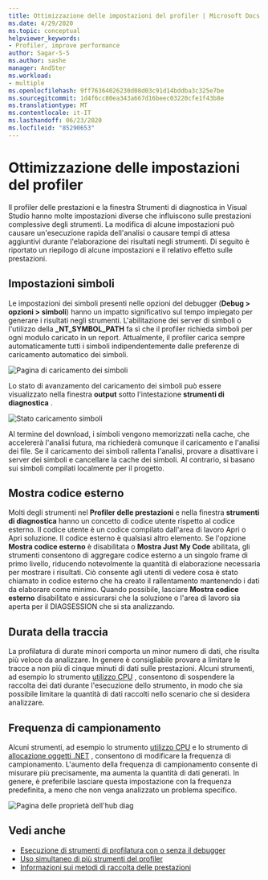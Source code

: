 ```yaml
---
title: Ottimizzazione delle impostazioni del profiler | Microsoft Docs
ms.date: 4/29/2020
ms.topic: conceptual
helpviewer_keywords:
- Profiler, improve performance
author: Sagar-S-S
ms.author: sashe
manager: AndSter
ms.workload:
- multiple
ms.openlocfilehash: 9ff76364026230d08d03c91d14bddba3c325e7be
ms.sourcegitcommit: 1d4f6cc80ea343a667d16beec03220cfe1f43b8e
ms.translationtype: MT
ms.contentlocale: it-IT
ms.lasthandoff: 06/23/2020
ms.locfileid: "85290653"
---
```

# <a name="optimizing-profiler-settings"></a>Ottimizzazione delle impostazioni del profiler

Il profiler delle prestazioni e la finestra Strumenti di diagnostica in Visual Studio hanno molte impostazioni diverse che influiscono sulle prestazioni complessive degli strumenti. La modifica di alcune impostazioni può causare un'esecuzione rapida dell'analisi o causare tempi di attesa aggiuntivi durante l'elaborazione dei risultati negli strumenti. Di seguito è riportato un riepilogo di alcune impostazioni e il relativo effetto sulle prestazioni.

## <a name="symbol-settings"></a>Impostazioni simboli

Le impostazioni dei simboli presenti nelle opzioni del debugger (**Debug > opzioni > simboli**) hanno un impatto significativo sul tempo impiegato per generare i risultati negli strumenti. L'abilitazione dei server di simboli o l'utilizzo della **_NT_SYMBOL_PATH** fa sì che il profiler richieda simboli per ogni modulo caricato in un report. Attualmente, il profiler carica sempre automaticamente tutti i simboli indipendentemente dalle preferenze di caricamento automatico dei simboli.

![Pagina di caricamento dei simboli](../profiling/media/symbolloading.png "Caricamento simboli")

Lo stato di avanzamento del caricamento dei simboli può essere visualizzato nella finestra **output** sotto l'intestazione **strumenti di diagnostica** .

![Stato caricamento simboli](../profiling/media/symbolloadingprogress.png "Stato caricamento simboli")

Al termine del download, i simboli vengono memorizzati nella cache, che accelererà l'analisi futura, ma richiederà comunque il caricamento e l'analisi dei file. Se il caricamento dei simboli rallenta l'analisi, provare a disattivare i server dei simboli e cancellare la cache dei simboli. Al contrario, si basano sui simboli compilati localmente per il progetto.

## <a name="show-external-code"></a>Mostra codice esterno

Molti degli strumenti nel **Profiler delle prestazioni** e nella finestra **strumenti di diagnostica** hanno un concetto di codice utente rispetto al codice esterno. Il codice utente è un codice compilato dall'area di lavoro Apri o Apri soluzione. Il codice esterno è qualsiasi altro elemento. Se l'opzione **Mostra codice esterno** è disabilitata o **Mostra Just My Code** abilitata, gli strumenti consentono di aggregare codice esterno a un singolo frame di primo livello, riducendo notevolmente la quantità di elaborazione necessaria per mostrare i risultati. Ciò consente agli utenti di vedere cosa è stato chiamato in codice esterno che ha creato il rallentamento mantenendo i dati da elaborare come minimo. Quando possibile, lasciare **Mostra codice esterno** disabilitato e assicurarsi che la soluzione o l'area di lavoro sia aperta per il DIAGSESSION che si sta analizzando.

## <a name="trace-duration"></a>Durata della traccia

La profilatura di durate minori comporta un minor numero di dati, che risulta più veloce da analizzare. In genere è consigliabile provare a limitare le tracce a non più di cinque minuti di dati sulle prestazioni. Alcuni strumenti, ad esempio lo strumento [utilizzo CPU](../profiling/cpu-usage.md) , consentono di sospendere la raccolta dei dati durante l'esecuzione dello strumento, in modo che sia possibile limitare la quantità di dati raccolti nello scenario che si desidera analizzare.

## <a name="sampling-frequency"></a>Frequenza di campionamento

Alcuni strumenti, ad esempio lo strumento [utilizzo CPU](../profiling/cpu-usage.md) e lo strumento di [allocazione oggetti .NET](../profiling/dotnet-alloc-tool.md) , consentono di modificare la frequenza di campionamento. L'aumento della frequenza di campionamento consente di misurare più precisamente, ma aumenta la quantità di dati generati. In genere, è preferibile lasciare questa impostazione con la frequenza predefinita, a meno che non venga analizzato un problema specifico.

![Pagina delle proprietà dell'hub diag](../profiling/media/diaghubpropertiespage.png "Pagina delle proprietà dell'hub diag")

## <a name="see-also"></a>Vedi anche

- [Esecuzione di strumenti di profilatura con o senza il debugger](../profiling/running-profiling-tools-with-or-without-the-debugger.md)
- [Uso simultaneo di più strumenti del profiler](../profiling/use-multiple-profiler-tools-simultaneously.md)
- [Informazioni sui metodi di raccolta delle prestazioni](../profiling/understanding-performance-collection-methods-perf-profiler.md)
